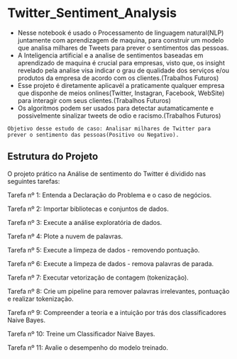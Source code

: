 # Twitter_Sentiment_Analysis
- Nesse notebook é usado o Processamento de linguagem natural(NLP) juntamente com aprendizagem de maquina, para construir um modelo que analisa milhares de Tweets para prever o sentimentos das pessoas.
- A Inteligencia artificial e a analise de sentimentos baseadas em aprendizado de maquina é crucial para empresas, visto que, os insight revelado pela analise visa indicar o grau de qualidade dos serviços e/ou produtos da empresa de acordo com os clientes.(Trabalhos Futuros)
- Esse projeto é diretamente aplicavél a praticamente qualquer empresa que disponhe de meios onlines(Twitter, Instagran, Facebook, WebSite) para interagir com seus clientes.(Trabalhos Futuros)
- Os algoritmos podem ser usados para detectar autamaticamente e possivelmente sinalizar tweets de odio e racismo.(Trabalhos Futuros)

`Objetivo desse estudo de caso: Analisar milhares de Twitter para prever o sentimento das pessoas(Positivo ou Negativo).`

## Estrutura do Projeto
O projeto prático na Análise de sentimento do Twitter é dividido nas seguintes tarefas:

Tarefa nº 1: Entenda a Declaração do Problema e o caso de negócios.

Tarefa nº 2: Importar bibliotecas e conjuntos de dados.

Tarefa nº 3: Execute a análise exploratória de dados.

Tarefa nº 4: Plote a nuvem de palavras.

Tarefa nº 5: Execute a limpeza de dados - removendo pontuação.

Tarefa nº 6: Execute a limpeza de dados - remova palavras de parada.

Tarefa nº 7: Executar vetorização de contagem (tokenização).

Tarefa nº 8: Crie um pipeline para remover palavras irrelevantes, pontuação e realizar tokenização.

Tarefa nº 9: Compreender a teoria e a intuição por trás dos classificadores Naive Bayes.

Tarefa nº 10: Treine um Classificador Naive Bayes.

Tarefa nº 11: Avalie o desempenho do modelo treinado.
